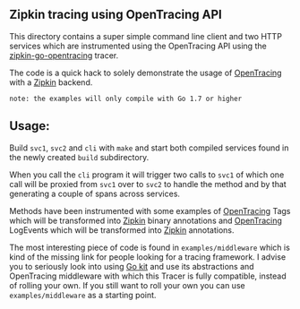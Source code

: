 ## Zipkin tracing using OpenTracing API

This directory contains a super simple command line client and two HTTP services
which are instrumented using the OpenTracing API using the
[zipkin-go-opentracing](https://github.com/lksunshine/zipkin-go-opentracing)
tracer.

The code is a quick hack to solely demonstrate the usage of
[OpenTracing](http://opentracing.io) with a [Zipkin](http://zipkin.io) backend.

```
note: the examples will only compile with Go 1.7 or higher
```

## Usage:

Build `svc1`, `svc2` and `cli` with `make` and start both compiled services
found in the newly created `build` subdirectory.

When you call the `cli` program it will trigger two calls to `svc1` of which one
call will be proxied from `svc1` over to `svc2` to handle the method and by that
generating a couple of spans across services.

Methods have been instrumented with some examples of
[OpenTracing](http://opentracing.io) Tags which will be transformed into
[Zipkin](http://zipkin.io) binary annotations and
[OpenTracing](http://opentracing.io) LogEvents which will be transformed into
[Zipkin](http://zipkin.io) annotations.

The most interesting piece of code is found in `examples/middleware` which is
kind of the missing link for people looking for a tracing framework. I advise
you to seriously look into using [Go kit](https://gokit.io) and use its
abstractions and OpenTracing middleware with which this Tracer is fully
compatible, instead of rolling your own. If you still want to roll your own you
can use `examples/middleware` as a starting point.
